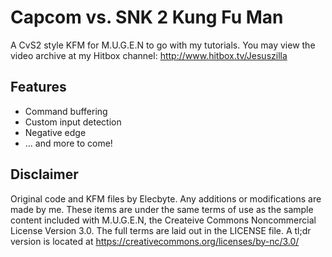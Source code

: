 # Capcom vs. SNK 2 Kung Fu Man
A CvS2 style KFM for M.U.G.E.N to go with my tutorials. You may view the video archive at my Hitbox channel: http://www.hitbox.tv/Jesuszilla

## Features
* Command buffering
* Custom input detection
* Negative edge
* ... and more to come!


## Disclaimer
Original code and KFM files by Elecbyte. Any additions or modifications are made by me. These items are under the same terms of use as the sample content included with M.U.G.E.N, the Createive Commons Noncommercial License Version 3.0. The full terms are laid out in the LICENSE file. A tl;dr version is located at https://creativecommons.org/licenses/by-nc/3.0/
